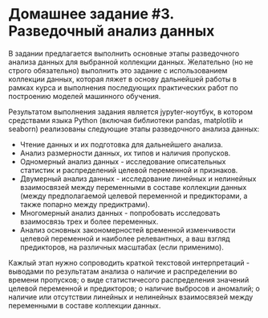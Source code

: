 # Домашнее задание #3. Разведочный анализ данных

В задании предлагается выполнить основные этапы разведочного анализа данных для выбранной коллекции данных. Желательно (но не строго обязательно) выполнить это задание с использованием коллекции данных, которая ляжет в основу дальнейшей работы в рамках курса и выполнения последующих практических работ по построению моделей машинного обучения. 

Результатом выполнения задания является jypyter-ноутбук, в котором средствами языка Python (включая библиотеки pandas, matplotlib и seaborn) реализованы следующие этапы разведочного анализа данных:
- Чтение данных и их подготовка для дальнейшего анализа.
- Анализ размерности данных, их типов и наличия пропусков.
- Одномерный анализ данных - исследование описательных статистик и распределений целевой переменной и признаков.
- Двумерный анализ данных - исследование линейных и нелинейных взаимосвязей между переменными в составе коллекции данных (между предполагаемой целевой переменной и предикторами, а также попарно между предиктрами). 
- Многомерный анализ данных - попробовать исследовать взаимосвязь трех и более переменных.
- Анализ основных закономерностей временной изменчивости целевой переменной и наиболее релевантных, а ваш взгляд предикторов, на различных масштабах (если применимо).

Кажлый этап нужно сопроводить краткой текстовой интерпретаций - выводами по результатам анализа о наличие и распределении во времени пропусков; о виде статистичесого распределения значений целевой переменной и предикторов; о наличие выбросов и аномалий; о наличие или отсутствии линейных и нелинейных взаимосвязей между переменными в составе коллекции данных.   

